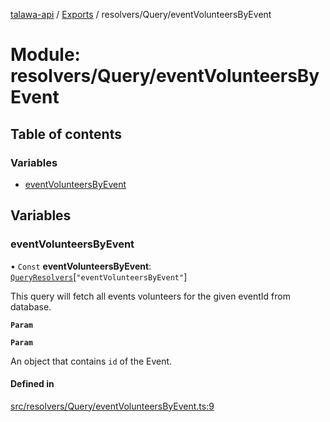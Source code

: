 [talawa-api](../README.md) / [Exports](../modules.md) / resolvers/Query/eventVolunteersByEvent

# Module: resolvers/Query/eventVolunteersByEvent

## Table of contents

### Variables

- [eventVolunteersByEvent](resolvers_Query_eventVolunteersByEvent.md#eventvolunteersbyevent)

## Variables

### eventVolunteersByEvent

• `Const` **eventVolunteersByEvent**: [`QueryResolvers`](types_generatedGraphQLTypes.md#queryresolvers)[``"eventVolunteersByEvent"``]

This query will fetch all events volunteers for the given eventId from database.

**`Param`**

**`Param`**

An object that contains `id` of the Event.

#### Defined in

[src/resolvers/Query/eventVolunteersByEvent.ts:9](https://github.com/PalisadoesFoundation/talawa-api/blob/9cb91bb/src/resolvers/Query/eventVolunteersByEvent.ts#L9)
